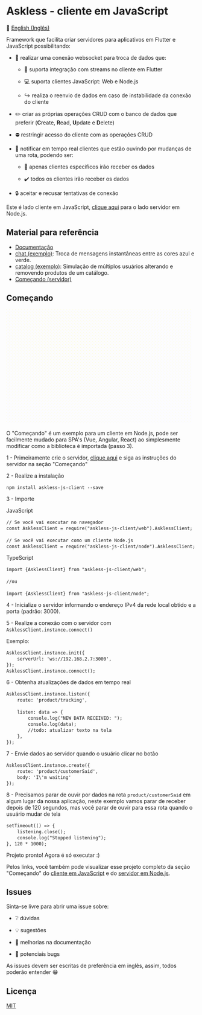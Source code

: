 # Askless - cliente em JavaScript

:checkered_flag: [English (Inglês)](README.md)

Framework que facilita criar servidores para aplicativos em Flutter e JavaScript possibilitando:

- :handshake: realizar uma conexão websocket para troca de dados que: 
 
    - :vibration_mode: suporta integração com streams no cliente em Flutter
  
    - :computer: suporta clientes JavaScript: Web e Node.js
  
    - :arrow_right_hook: realiza o reenvio de dados em caso de instabilidade
    da conexão do cliente

- :pencil2: criar as próprias operações CRUD com o banco de dados que preferir (**C**reate, **R**ead, **U**pdate e **D**elete)

- :no_entry: restringir acesso do cliente com as operações CRUD

- :mega: notificar em tempo real clientes que estão ouvindo por mudanças de uma rota, podendo ser:
    
    - :no_pedestrians: apenas clientes específicos irão receber os dados
    
    - :heavy_check_mark: todos os clientes irão receber os dados

- :lock: aceitar e recusar tentativas de conexão

Este é lado cliente em JavaScript, 
[clique aqui](https://github.com/WiseTap/askless/blob/master/README_PORTUGUES.md) para
o lado servidor em Node.js.

## Material para referência
*  [Documentação](documentation/portugues_documentacao.md)
*  [chat (exemplo)](example/chat-js/index.js): Troca de mensagens instantâneas entre as cores azul e verde.
*  [catalog (exemplo)](example/catalog-js/index.js): Simulação de múltiplos usuários alterando e removendo produtos de um catálogo.
*  [Começando (servidor)](https://github.com/WiseTap/askless/blob/master/README_PORTUGUES.md)

## Começando

![Alt Text](example/tracking-web/tracking-web-client.gif)

O "Começando" é um exemplo para um cliente em Node.js,
pode ser facilmente mudado para SPA's (Vue, Angular, React) ao simplesmente
modificar como a biblioteca é importada (passo 3).

1 - Primeiramente crie o servidor, [clique aqui](https://github.com/WiseTap/askless/blob/master/README_PORTUGUES.md) e 
siga as instruções do servidor na seção "Começando"

2 - Realize a instalação

    npm install askless-js-client --save
    
3 -  Importe

JavaScript

    // Se você vai executar no navegador
    const AsklessClient = require("askless-js-client/web").AsklessClient; 
    
    // Se você vai executar como um cliente Node.js
    const AsklessClient = require("askless-js-client/node").AsklessClient; 
    
TypeScript

    import {AsklessClient} from "askless-js-client/web";
    
    //ou
    
    import {AsklessClient} from "askless-js-client/node";


4 - Inicialize o servidor informando o endereço IPv4 da rede local obtido e a porta (padrão: 3000).


5 - Realize a conexão com o servidor com `AsklessClient.instance.connect()`
    
Exemplo:

    AsklessClient.instance.init({
        serverUrl: 'ws://192.168.2.7:3000',
    });
    AsklessClient.instance.connect();   


6 - Obtenha atualizações de dados em tempo real
 
    AsklessClient.instance.listen({
        route: 'product/tracking',
        
        listen: data => {
            console.log("NEW DATA RECEIVED: ");
            console.log(data);
            //todo: atualizar texto na tela
        },
    });

7 - Envie dados ao servidor quando o usuário clicar no botão
 
    AsklessClient.instance.create({
        route: 'product/customerSaid',
        body: 'I\'m waiting'
    });

8 - Precisamos parar de ouvir por dados na rota `product/customerSaid` em algum lugar da nossa 
aplicação, neste exemplo vamos parar de receber depois de 120 segundos, mas você
parar de ouvir para essa rota quando o usuário mudar de tela

    setTimeout(() => {
        listening.close();
        console.log("Stopped listening");
    }, 120 * 1000);


Projeto pronto! Agora é só executar :)

Pelos links, você também pode visualizar esse projeto completo 
da seção "Começando" do [cliente em JavaScript](example/tracking-ts/index.ts)
e do [servidor em Node.js](https://github.com/WiseTap/askless/blob/master/example/tracking-ts/index.ts).


## Issues

Sinta-se livre para abrir uma issue sobre:

- :grey_question: dúvidas

- :bulb: sugestões

- :page_facing_up: melhorias na documentação

- :ant: potenciais bugs


As issues devem ser escritas de preferência em inglês,
assim, todos poderão entender :grin:

## Licença

[MIT](LICENSE)
